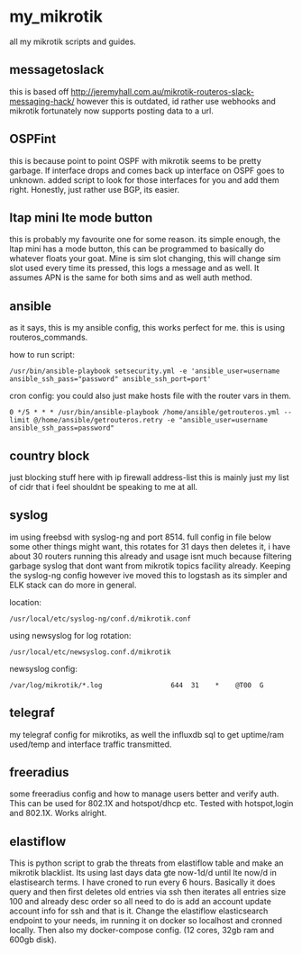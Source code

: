 # my_mikrotik
all my mikrotik scripts and guides. 

## messagetoslack

this is based off http://jeremyhall.com.au/mikrotik-routeros-slack-messaging-hack/ however this is outdated, id rather use webhooks and mikrotik fortunately now supports posting data to a url. 

## OSPFint

this is because point to point OSPF with mikrotik seems to be pretty garbage. If interface drops and comes back up interface on OSPF goes to unknown. added script to look for those interfaces for you and add them right. Honestly, just rather use BGP, its easier. 

## ltap mini lte mode button

this is probably my favourite one for some reason. its simple enough, the ltap mini has a mode button, this can be programmed to basically do whatever floats your goat. Mine is sim slot changing, this will change sim slot used every time its pressed, this logs a message and as well. It assumes APN is the same for both sims and as well auth method. 

## ansible 

as it says, this is my ansible config, this works perfect for me. this is using routeros_commands. 

how to run script: 
```
/usr/bin/ansible-playbook setsecurity.yml -e 'ansible_user=username ansible_ssh_pass="password" ansible_ssh_port=port'
```
cron config:
you could also just make hosts file with the router vars in them. 
```
0 */5 * * * /usr/bin/ansible-playbook /home/ansible/getrouteros.yml --limit @/home/ansible/getrouteros.retry -e "ansible_user=username ansible_ssh_pass=password"
```


## country block

just blocking stuff here with ip firewall address-list this is mainly just my list of cidr that i feel shouldnt be speaking to me at all. 

## syslog

im using freebsd with syslog-ng and port 8514. full config in file below some other things might want, this rotates for 31 days then deletes it, i have about 30 routers running this already and usage isnt much because filtering garbage syslog that dont want from mikrotik topics facility already. 
Keeping the syslog-ng config however ive moved this to logstash as its simpler and ELK stack can do more in general. 

location:
```
/usr/local/etc/syslog-ng/conf.d/mikrotik.conf
```
using newsyslog for log rotation:
```
/usr/local/etc/newsyslog.conf.d/mikrotik
```

newsyslog config:
```
/var/log/mikrotik/*.log                 644  31    *    @T00  G
```

## telegraf

my telegraf config for mikrotiks, as well the influxdb sql to get uptime/ram used/temp and interface traffic transmitted. 

## freeradius

some freeradius config and how to manage users better and verify auth. This can be used for 802.1X and hotspot/dhcp etc. Tested with hotspot,login and 802.1X. Works alright.

## elastiflow

This is python script to grab the threats from elastiflow table and make an mikrotik blacklist. 
Its using last days data gte now-1d/d until lte now/d in elastisearch terms. I have croned to run every 6 hours. 
Basically it does query and then first deletes old entries via ssh then iterates all entries size 100 and already desc order so all need to do is add an account update account info for ssh and that is it. 
Change the elastiflow elasticsearch endpoint to your needs, im running it on docker so localhost and cronned locally. 
Then also my docker-compose config. (12 cores, 32gb ram and 600gb disk).
